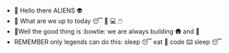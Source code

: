 - 👋 Hello there ALIENS :alien:
- 👀 What are we up to today :sleeping: :pizza: :computer: :computer_mouse:
- :love_you_gesture:Well the good thing is :bowtie: we are always building :hut: and :sleeping_bed:
- REMEMBER only legends can do this: sleep :sleeping: eat :pizza: code :keyboard: sleep :sleeping:

<!---
pegiontitus/pegiontitus is a ✨ special ✨ repository because its `README.md` (this file) appears on your GitHub profile.
You can click the Preview link to take a look at your changes.
--->
